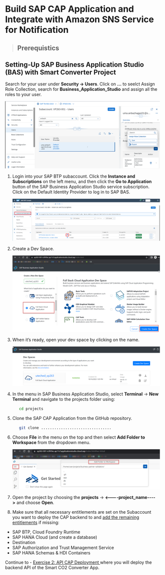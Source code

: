 # Build SAP CAP Application and Integrate with Amazon SNS Service for Notification

>## Prerequistics 

## Setting-Up SAP Business Application Studio (BAS) with Smart Converter Project

Search for your user under **Security -> Users**. Click on **...** to seelct Assign Role Collection, search for **Business_Application_Studio** and assign all the roles to your user.

  ![Alt text](../assets/pre-basrole.png)

1. Login into your SAP BTP subaccount. Click the **Instance and Subscriptions** on the left menu, and then click the **Go to Application** button of the SAP Business Application Studio service subscription. Click on the Default Identity Provider to log in to SAP BAS.

    ![Alt text](../assets/cap-dev-1.png)

2. Create a Dev Space.

    ![Alt text](../assets/cap-dev-2.png)

3. When it’s ready, open your dev space by clicking on the name. 

    ![Alt text](../assets/cap-dev-3.png)


4. In the menu in SAP Business Application Studio, select **Terminal** &rarr; **New Terminal** and navigate to the projects folder using:

   ```bash
      cd projects
   ```

5. Clone the SAP CAP Application from the GitHub repository. 

   ```bash
      git clone ................................
   ```

6. Choose **File** in the menu on the top and then select **Add Folder to Workspace** from the dropdown menu.

    ![add workspace](../assets/add_workspace.png)

7. Open the project by choosing the **projects** &rarr; **<----project_name---->** and choose **Open**.

8. Make sure that all necessary entitlements are set on the Subaccount you want to deploy the CAP backend to and [add the remaining entitlements](https://developers.sap.com/tutorials/cp-cf-entitlements-add.html) if missing:
  
  - SAP BTP, Cloud Foundry Runtime
  - SAP HANA Cloud (and create a database)
  - Destination
  - SAP Authorization and Trust Management Service
  - SAP HANA Schemas & HDI Containers
  
Continue to - [Exercise 2: API CAP Deployment ](../ex3.2/API_CAP_Deployment.md) where you will deploy the backend API of the Smart CO2 Converter App.
